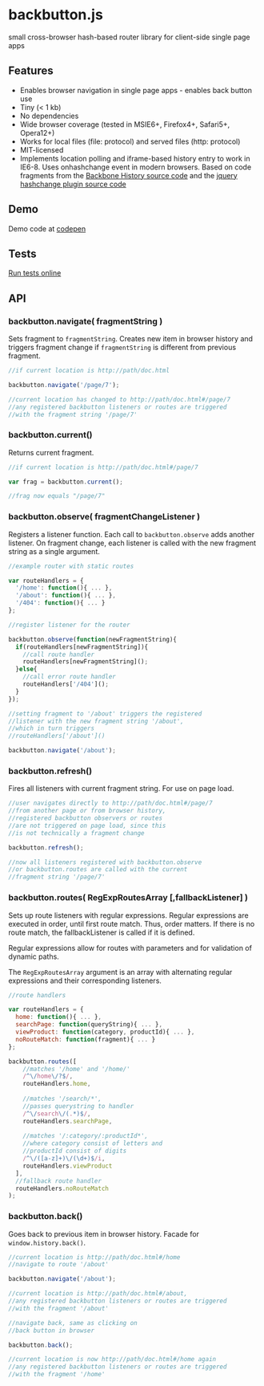 # backbutton.js
small cross-browser hash-based router library for client-side single page apps

## Features

* Enables browser navigation in single page apps - enables back button use
* Tiny (< 1 kb)
* No dependencies
* Wide browser coverage (tested in MSIE6+, Firefox4+, Safari5+, Opera12+)
* Works for local files (file: protocol) and served files (http: protocol)
* MIT-licensed
* Implements location polling and iframe-based history entry to work in IE6-8. Uses onhashchange event in modern browsers. Based on code fragments from the [Backbone History source code](http://backbonejs.org/docs/backbone.html#section-196) and the [jquery hashchange plugin source code](http://benalman.com/projects/jquery-hashchange-plugin/)

## Demo

Demo code at [codepen](http://codepen.io/tomaslangkaas/full/GZmarM/)

## Tests

[Run tests online](http://tomaslangkaas.github.io/backbutton.js/tests/run.html)

## API

### backbutton.navigate( fragmentString )

Sets fragment to `fragmentString`. Creates new item in browser history and triggers fragment change if `fragmentString` is different from previous fragment.

```javascript
//if current location is http://path/doc.html

backbutton.navigate('/page/7');

//current location has changed to http://path/doc.html#/page/7
//any registered backbutton listeners or routes are triggered
//with the fragment string '/page/7'
```

### backbutton.current()

Returns current fragment.

```javascript
//if current location is http://path/doc.html#/page/7

var frag = backbutton.current();

//frag now equals "/page/7"
```

### backbutton.observe( fragmentChangeListener )

Registers a listener function. Each call to `backbutton.observe` adds another listener. On fragment change, each listener is called with the new fragment string as a single argument.

```javascript
//example router with static routes

var routeHandlers = {
  '/home': function(){ ... },
  '/about': function(){ ... },
  '/404': function(){ ... }
};

//register listener for the router

backbutton.observe(function(newFragmentString){
  if(routeHandlers[newFragmentString]){
    //call route handler
    routeHandlers[newFragmentString]();
  }else{
    //call error route handler
    routeHandlers['/404']();
  }
});

//setting fragment to '/about' triggers the registered
//listener with the new fragment string '/about', 
//which in turn triggers
//routeHandlers['/about']()

backbutton.navigate('/about');
```

### backbutton.refresh()

Fires all listeners with current fragment string. For use on page load.

```javascript
//user navigates directly to http://path/doc.html#/page/7
//from another page or from browser history,
//registered backbutton observers or routes
//are not triggered on page load, since this
//is not technically a fragment change

backbutton.refresh();

//now all listeners registered with backbutton.observe
//or backbutton.routes are called with the current
//fragment string '/page/7'
```

### backbutton.routes( RegExpRoutesArray [,fallbackListener] )

Sets up route listeners with regular expressions. Regular expressions are executed in order, until first route match. Thus, order matters. If there is no route match, the fallbackListener is called if it is defined.

Regular expressions allow for routes with parameters and for validation of dynamic paths.

The `RegExpRoutesArray` argument is an array with alternating regular expressions and their corresponding listeners.

```javascript
//route handlers

var routeHandlers = {
  home: function(){ ... },
  searchPage: function(queryString){ ... },
  viewProduct: function(category, productId){ ... },
  noRouteMatch: function(fragment){ ... }
};

backbutton.routes([
    //matches '/home' and '/home/'
    /^\/home\/?$/,
    routeHandlers.home,
    
    //matches '/search/*',
    //passes querystring to handler
    /^\/search\/(.*)$/,
    routeHandlers.searchPage,
    
    //matches '/:category/:productId*',
    //where category consist of letters and
    //productId consist of digits
    /^\/([a-z]+)\/(\d+)$/i,
    routeHandlers.viewProduct
  ],
  //fallback route handler
  routeHandlers.noRouteMatch
);
```

### backbutton.back()

Goes back to previous item in browser history. Facade for `window.history.back()`.

```javascript
//current location is http://path/doc.html#/home
//navigate to route '/about'

backbutton.navigate('/about');

//current location is http://path/doc.html#/about,
//any registered backbutton listeners or routes are triggered
//with the fragment '/about'

//navigate back, same as clicking on
//back button in browser

backbutton.back();

//current location is now http://path/doc.html#/home again
//any registered backbutton listeners or routes are triggered
//with the fragment '/home'
```

